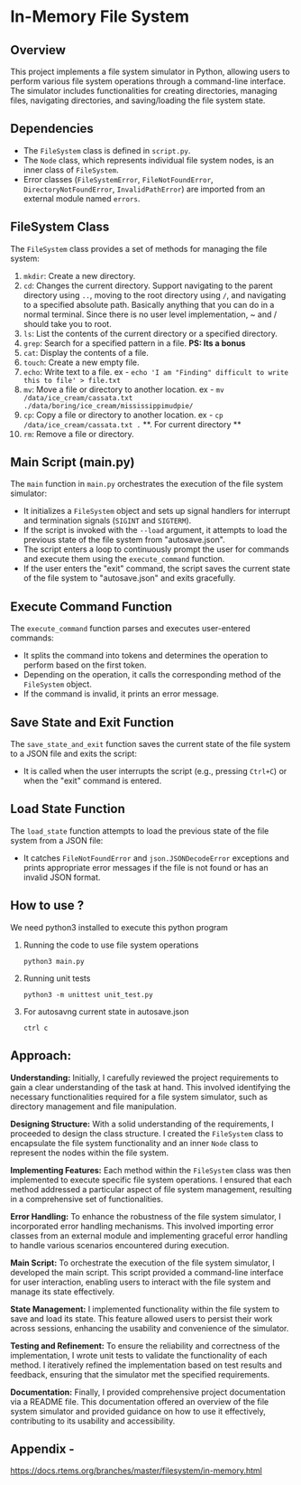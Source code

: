 # In-Memory File System

## Overview

This project implements a file system simulator in Python, allowing users to perform various file system operations through a command-line interface. The simulator includes functionalities for creating directories, managing files, navigating directories, and saving/loading the file system state.

## Dependencies

- The `FileSystem` class is defined in `script.py`.
- The `Node` class, which represents individual file system nodes, is an inner class of `FileSystem`.
- Error classes (`FileSystemError`, `FileNotFoundError`, `DirectoryNotFoundError`, `InvalidPathError`) are imported from an external module named `errors`.

## FileSystem Class

The `FileSystem` class provides a set of methods for managing the file system:
1. `mkdir`: Create a new directory.
2. `cd`: Changes the current directory. Support navigating to the parent directory using `..`, moving to the root directory using `/`, and navigating to a specified absolute path. Basically anything that you can do in a normal terminal. Since there is no user level implementation, ~ and / should take you to root.
3. `ls`: List the contents of the current directory or a specified directory.
4. `grep`: Search for a specified pattern in a file. **PS: Its a bonus**
5. `cat`: Display the contents of a file.
6. `touch`: Create a new empty file.
7. `echo`: Write text to a file. ex - `echo 'I am "Finding" difficult to write this to file' > file.txt`
8. `mv`: Move a file or directory to another location. ex - `mv /data/ice_cream/cassata.txt ./data/boring/ice_cream/mississippimudpie/`
9. `cp`: Copy a file or directory to another location. ex - `cp /data/ice_cream/cassata.txt .` **. For current directory **
10. `rm`: Remove a file or directory.


## Main Script (main.py)

The `main` function in `main.py` orchestrates the execution of the file system simulator:
- It initializes a `FileSystem` object and sets up signal handlers for interrupt and termination signals (`SIGINT` and `SIGTERM`).
- If the script is invoked with the `--load` argument, it attempts to load the previous state of the file system from "autosave.json".
- The script enters a loop to continuously prompt the user for commands and execute them using the `execute_command` function.
- If the user enters the "exit" command, the script saves the current state of the file system to "autosave.json" and exits gracefully.

## Execute Command Function

The `execute_command` function parses and executes user-entered commands:
- It splits the command into tokens and determines the operation to perform based on the first token.
- Depending on the operation, it calls the corresponding method of the `FileSystem` object.
- If the command is invalid, it prints an error message.

## Save State and Exit Function

The `save_state_and_exit` function saves the current state of the file system to a JSON file and exits the script:
- It is called when the user interrupts the script (e.g., pressing `Ctrl+C`) or when the "exit" command is entered.

## Load State Function

The `load_state` function attempts to load the previous state of the file system from a JSON file:
- It catches `FileNotFoundError` and `json.JSONDecodeError` exceptions and prints appropriate error messages if the file is not found or has an invalid JSON format.


## How to use ?

We need python3 installed to execute this python program
1. Running the code to use file system operations
    ```
    python3 main.py
    ```
2. Running unit tests
    ```
    python3 -m unittest unit_test.py
    ```
3. For autosavng current state in autosave.json
    ```
    ctrl c
    ```
## Approach:

**Understanding:** Initially, I carefully reviewed the project requirements to gain a clear understanding of the task at hand. This involved identifying the necessary functionalities required for a file system simulator, such as directory management and file manipulation.

**Designing Structure:** With a solid understanding of the requirements, I proceeded to design the class structure. I created the `FileSystem` class to encapsulate the file system functionality and an inner `Node` class to represent the nodes within the file system.

**Implementing Features:** Each method within the `FileSystem` class was then implemented to execute specific file system operations. I ensured that each method addressed a particular aspect of file system management, resulting in a comprehensive set of functionalities.

**Error Handling:** To enhance the robustness of the file system simulator, I incorporated error handling mechanisms. This involved importing error classes from an external module and implementing graceful error handling to handle various scenarios encountered during execution.

**Main Script:** To orchestrate the execution of the file system simulator, I developed the main script. This script provided a command-line interface for user interaction, enabling users to interact with the file system and manage its state effectively.

**State Management:** I implemented functionality within the file system to save and load its state. This feature allowed users to persist their work across sessions, enhancing the usability and convenience of the simulator.

**Testing and Refinement:** To ensure the reliability and correctness of the implementation, I wrote unit tests to validate the functionality of each method. I iteratively refined the implementation based on test results and feedback, ensuring that the simulator met the specified requirements.

**Documentation:** Finally, I provided comprehensive project documentation via a README file. This documentation offered an overview of the file system simulator and provided guidance on how to use it effectively, contributing to its usability and accessibility.



## Appendix - 
https://docs.rtems.org/branches/master/filesystem/in-memory.html
